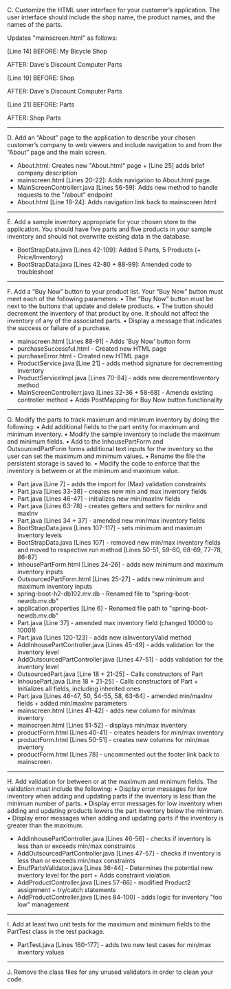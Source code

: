 C.  Customize the HTML user interface for your customer’s application. The user interface should include the shop name, the product names, and the names of the parts.

Updates "mainscreen.html" as follows:

[Line 14]
BEFORE:
My Bicycle Shop

AFTER:
Dave's Discount Computer Parts

[Line 19]
BEFORE:
Shop

AFTER:
Dave's Discount Computer Parts

[Line 21]
BEFORE:
Parts

AFTER:
Shop Parts

______________________________________________


D.  Add an “About” page to the application to describe your chosen customer’s company to web viewers and include navigation to and from the “About” page and the main screen.

- About.html: Creates new "About.html" page + [Line 25] adds brief company description
- mainscreen.html [Lines 20-22]: Adds navigation to About.html page.
- MainScreenControllerr.java [Lines 56-59]: Adds new method to handle requests to the "/about" endpoint
- About.html [Line 18-24]: Adds navigation link back to mainscreen.html

______________________________________________


E.  Add a sample inventory appropriate for your chosen store to the application. You should have five parts and five products in your sample inventory and should not overwrite existing data in the database.

- BootStrapData.java [Lines 42-109]: Added 5 Parts, 5 Products (+ Price/Inventory)
- BootStrapData.java [Lines 42-80 + 88-99]: Amended code to troubleshoot

______________________________________________

F.  Add a “Buy Now” button to your product list. Your “Buy Now” button must meet each of the following parameters:
•  The “Buy Now” button must be next to the buttons that update and delete products.
•  The button should decrement the inventory of that product by one. It should not affect the inventory of any of the associated parts.
•  Display a message that indicates the success or failure of a purchase.

- mainscreen.html [Lines 88-91] - Adds 'Buy Now' button form
- purchaseSuccessful.html - Created new HTML page
- purchaseError.html - Created new HTML page
- ProductService.java [Line 21] - adds method signature for decrementing inventory
- ProductServiceImpl.java [Lines 70-84] - adds new decrementInventory method
- MainScreenControllerr.java [Lines 32-36 + 58-68] - Amends existing controller method + Adds PostMapping for Buy Now button functionality

______________________________________________

G.  Modify the parts to track maximum and minimum inventory by doing the following:
•  Add additional fields to the part entity for maximum and minimum inventory.
•  Modify the sample inventory to include the maximum and minimum fields.
•  Add to the InhousePartForm and OutsourcedPartForm forms additional text inputs for the inventory so the user can set the maximum and minimum values.
•  Rename the file the persistent storage is saved to.
•  Modify the code to enforce that the inventory is between or at the minimum and maximum value.

- Part.java [Line 7] - adds the import for (Max) validation constraints
- Part.java [Lines 33-38] - creates new min and max inventory fields
- Part.java [Lines 46-47] - initializes new min/maxInv fields
- Part.java [Lines 63-78] - creates getters and setters for minInv and maxInv
- Part.java [Lines 34 + 37] - amended new min/max inventory fields
- BootStrapData.java [Lines 107-117] - sets minimum and maximum inventory levels
- BootStrapData.java [Lines 107] - removed new min/max inventory fields and moved to respective run method [Lines 50-51, 59-60, 68-69, 77-78, 86-87]
- InhousePartForm.html [Lines 24-26] - adds new minimum and maximum inventory inputs
- OutsourcedPartForm.html [Lines 25-27] - adds new minimum and maximum inventory inputs
- spring-boot-h2-db102.mv.db - Renamed file to "spring-boot-newdb.mv.db"
- application.properties [Line 6] - Renamed file path to "spring-boot-newdb.mv.db"
- Part.java [Line 37] - amended max inventory field (changed 10000 to 10001)
- Part.java [Lines 120-123] - adds new isInventoryValid method
- AddInhousePartController.java [Lines 45-49] - adds validation for the inventory level
- AddOutsourcedPartController.java [Lines 47-51] - adds validation for the inventory level
- OutsourcedPart.java [Line 18 + 21-25] - Calls constructors of Part 
- InhousePart.java [Line 18 + 21-25] - Calls constructors of Part + Initializes all fields, including inherited ones
- Part.java [Lines 46-47, 50, 54-55, 58, 63-64] - amended min/maxInv fields + added min/maxInv parameters
- mainscreen.html [Lines 41-42] - adds new column for min/max inventory
- mainscreen.html [Lines 51-52] - displays min/max inventory
- productForm.html [Lines 40-41] - creates headers for min/max inventory
- productForm.html [Lines 50-51] - creates new columns for min/max inventory
- productForm.html [Lines 78] - uncommented out the footer link back to mainscreen.

______________________________________________

H.  Add validation for between or at the maximum and minimum fields. The validation must include the following:
•  Display error messages for low inventory when adding and updating parts if the inventory is less than the minimum number of parts.
•  Display error messages for low inventory when adding and updating products lowers the part inventory below the minimum.
•  Display error messages when adding and updating parts if the inventory is greater than the maximum.

- AddInhousePartController.java [Lines 46-56] - checks if inventory is less than or exceeds min/max constraints
- AddOutsourcedPartController.java [Lines 47-57] - checks if inventory is less than or exceeds min/max constraints
- EnufPartsValidator.java [Lines 36-44] - Determines the potential new inventory level for the part + Adds constraint violation
- AddProductController.java [Lines 57-66] - modified Product2 assignment + try/catch statements
- AddProductController.java [Lines 84-100] - adds logic for inventory "too low" management

______________________________________________

I.  Add at least two unit tests for the maximum and minimum fields to the PartTest class in the test package.

- PartTest.java [Lines 160-177] - adds two new test cases for min/max inventory values


______________________________________________

J.  Remove the class files for any unused validators in order to clean your code.